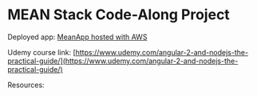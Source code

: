 # MEAN Stack Code-Along Project

Deployed app: [MeanApp hosted with AWS](http://arya-tech-angular-max.s3-website.ap-south-1.amazonaws.com/)

Udemy course link: [https://www.udemy.com/angular-2-and-nodejs-the-practical-guide/](https://www.udemy.com/angular-2-and-nodejs-the-practical-guide/)

Resources:

